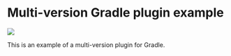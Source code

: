 # Multi-version Gradle plugin example

![](https://github.com/lptr/multi-version-test-plugin/actions/workflows/build.yaml/badge.svg)

This is an example of a multi-version plugin for Gradle.
